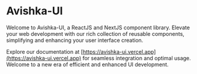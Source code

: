 # Avishka-UI

Welcome to Avishka-UI, a ReactJS and NextJS component library. Elevate your web development with our rich collection of reusable components, simplifying and enhancing your user interface creation.

Explore our documentation at [https://avishka-ui.vercel.app](https://avishka-ui.vercel.app) for seamless integration and optimal usage. Welcome to a new era of efficient and enhanced UI development.
